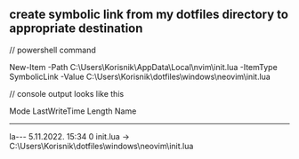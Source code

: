 ## create symbolic link from my dotfiles directory to appropriate destination

// powershell command 

New-Item -Path C:\Users\Korisnik\AppData\Local\nvim\init.lua -ItemType SymbolicLink -Value C:\Users\Korisnik\dotfiles\windows\neovim\init.lua

// console output looks like this

Mode                 LastWriteTime         Length Name
----                 -------------         ------ ----
la---          5.11.2022.    15:34              0 init.lua -> C:\Users\Korisnik\dotfiles\windows\neovim\init.lua
